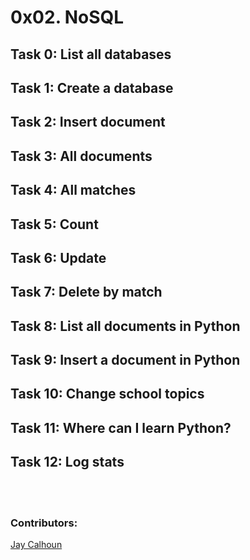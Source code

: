 # 0x02. NoSQL

## Task 0: List all databases

## Task 1: Create a database

## Task 2: Insert document

## Task 3: All documents

## Task 4: All matches

## Task 5: Count

## Task 6: Update

## Task 7: Delete by match

## Task 8: List all documents in Python

## Task 9: Insert a document in Python

## Task 10: Change school topics

## Task 11: Where can I learn Python?

## Task 12: Log stats
<br>
<br>

### Contributors:

[Jay Calhoun](https://github.com/Valinor13)
